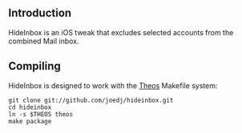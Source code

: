 Introduction
------------

HideInbox is an iOS tweak that excludes selected accounts from the combined Mail inbox.


Compiling
---------

HideInbox is designed to work with the [Theos](https://github.com/DHowett/theos) Makefile system:

    git clone git://github.com/joedj/hideinbox.git
    cd hideinbox
    ln -s $THEOS theos
    make package
